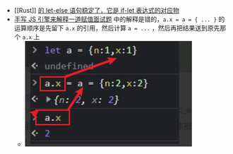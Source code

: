 - [[Rust]] [的 let-else 语句稳定了，它是 if-let 表达式的对应物](https://github.com/rust-lang/rfcs/blob/master/text/3137-let-else.md)
- [手写 JS 引擎来解释一道赋值面试题](https://zhuanlan.zhihu.com/p/464994209) 中的解释是错的，`a.x = a = { ... }` 的运算顺序是先留下 `a.x` 的引用，然后计算 `a = ...` ，然后再把结果送到原先那个 `a.x` 上
	- ![telegram-cloud-photo-size-5-6138625623657133201-x.jpg](../assets/telegram-cloud-photo-size-5-6138625623657133201-x_1663426643851_0.jpg)